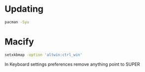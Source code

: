 # Updating
``` bash
pacman -Syu
```

# Macify
```bash 
setxkbmap -option 'altwin:ctrl_win'
```

In Keyboard settings preferences remove anything point to SUPER
